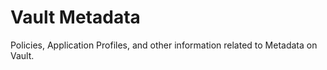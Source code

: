  # Vault Metadata
 Policies, Application Profiles, and other information related to Metadata on Vault.

